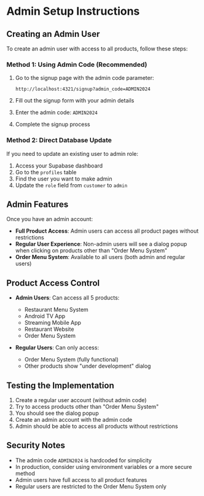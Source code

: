 # Admin Setup Instructions

## Creating an Admin User

To create an admin user with access to all products, follow these steps:

### Method 1: Using Admin Code (Recommended)

1. Go to the signup page with the admin code parameter:
   ```
   http://localhost:4321/signup?admin_code=ADMIN2024
   ```

2. Fill out the signup form with your admin details
3. Enter the admin code: `ADMIN2024`
4. Complete the signup process

### Method 2: Direct Database Update

If you need to update an existing user to admin role:

1. Access your Supabase dashboard
2. Go to the `profiles` table
3. Find the user you want to make admin
4. Update the `role` field from `customer` to `admin`

## Admin Features

Once you have an admin account:

- **Full Product Access**: Admin users can access all product pages without restrictions
- **Regular User Experience**: Non-admin users will see a dialog popup when clicking on products other than "Order Menu System"
- **Order Menu System**: Available to all users (both admin and regular users)

## Product Access Control

- **Admin Users**: Can access all 5 products:
  - Restaurant Menu System
  - Android TV App
  - Streaming Mobile App
  - Restaurant Website
  - Order Menu System

- **Regular Users**: Can only access:
  - Order Menu System (fully functional)
  - Other products show "under development" dialog

## Testing the Implementation

1. Create a regular user account (without admin code)
2. Try to access products other than "Order Menu System"
3. You should see the dialog popup
4. Create an admin account with the admin code
5. Admin should be able to access all products without restrictions

## Security Notes

- The admin code `ADMIN2024` is hardcoded for simplicity
- In production, consider using environment variables or a more secure method
- Admin users have full access to all product features
- Regular users are restricted to the Order Menu System only
